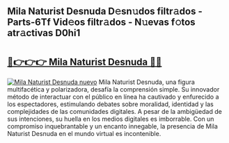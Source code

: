 ## Mila Naturist Desnuda D𝚎sn𝚞dos filtr𝚊dos - Parts-6Tf Vid𝚎os filtr𝚊dos - N𝚞evas f𝚘tos atr𝚊ctivas D0hi1

# <h2><a href="http://mbaa8d.tromn.icu/?c=Mila+Naturist+Desnuda">🔗👉👉👉 Mila Naturist Desnuda 🔗🔗</a></h2>

[![Mila Naturist Desnuda nuevo](https://i.imgur.com/pEAQMta.gif)](http://mbaa8d.tromn.icu/?c=Mila+Naturist+Desnuda)
Mila Naturist Desnuda, una figura multifacética y polarizadora, desafía la comprensión simple. Su innovador método de interactuar con el público en línea ha cautivado y enfurecido a los espectadores, estimulando debates sobre moralidad, identidad y las complejidades de las comunidades digitales. A pesar de la ambigüedad de sus intenciones, su huella en los medios digitales es imborrable. Con un compromiso inquebrantable y un encanto innegable, la presencia de Mila Naturist Desnuda en el mundo virtual es incontenible.

